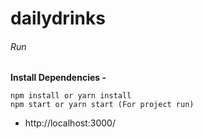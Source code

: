 # dailydrinks

###### Run

**Install Dependencies -**
 
```
npm install or yarn install
npm start or yarn start (For project run)
```

- http://localhost:3000/
